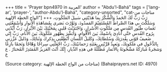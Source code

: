 +++
title = 'Prayer bpn4970 in العربية'
author = "Abdu'l-Bahá"
tags = ['lang-ar', 'prayer-', "author-Abdu'l-Bahá", "category-unsorted", "cat-مناجات من الواح الخطة الإلهية"]
+++
رَبِّ رَبِّ لَكَ الحَمدُ وَالْشُّكْرُ بِما هَدَيْتَنِي سَبيلَ المَلَكُوتِ، وَسَلَكْتَ بي هذَا الصِّراطَ المُسْتَقِيْمَ المَمدُودَ، وَنَوَّرْتَ بَصَري بِمُشاهَدَةِ الأَنوارِ وَأَسْمَعْتَنِي نَغَماتِ طُيُورِ القُدسِ مِن مَلَكُوتِ الأَسْرارِ، وَاجْتَذَبْتَ قَلبي بِمَحَبَّتِكَ بَيْنَ الأَبْرارِ، رَبِّ أَيِّدْنِي بِرُوح القُدسِ حَتَّی أُنادِيَ بِاسْمِكَ بَينَ الأَقْوام، وَأُبَشِّرَ بِظُهُورِ مَلَكُوتِكَ بَينَ الأَنام، رَبِّ إِنّي ضَعيفٌ قَوّني بِقُدرَتِكَ وَسُلطانِكَ، وَكَليلُ اللِّسانِ أَنْطِقْنِي بِذِكرِكَ وَثَنائِكَ، وَذَليلٌ عَزِّزني بِالدُّخُولِ في مَلَكوتِكَ، وَبَعيدٌ قَرِّبْنِي بِعَتَبَةِ رَحمانيّتكَ، رَبِّ اجْعَلْنِي سِراجًا وَهّاجًا وَنَجمًا بازِغًا وَشجَرةً مُبارَكَةً مَشْحُونَةً بِالأَثمارِ مُظَلِّلَةً في هذِهِ الدِّيارِ، إِنَّكَ أَنْتَ العَزيزُ المُقتَدِرُ المُختارُ .    ع ع

(Source category: مناجات من الواح الخطة الإلهية)
(Bahaiprayers.net ID: 4970)
